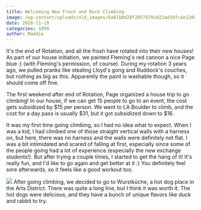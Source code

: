 ```yaml
---
title: Welcoming New Frosh and Rock Climbing
image: /wp-content/uploads/old_images/6a01b8d28f2857970c022ad39fc4e1200d-pi.jpg
date: 2018-11-10
categories: 1098
author: Maddie
---
```


It's the end of Rotation, and all the frosh have rotated into their new houses! As part of our house initiation, we painted Fleming's red cannon a nice Page blue :) (with Fleming's permission, of course). During my rotation 3 years ago, we pulled pranks like stealing Lloyd's gong and Ruddock's couches, but nothing as big as this. Apparently the paint is washable though, so it should come off fine.

The first weekend after end of Rotation, Page organized a house trip to go climbing! In our house, if we can get 15 people to go to an event, the cost gets subsidized by $15 per person. We went to LA Boulder to climb, and the cost for a day pass is usually $31, but it got subsidized down to $16.

It was my first time going climbing, so I had no idea what to expect. When I was a kid, I had climbed one of those straight vertical walls with a harness on, but here, there was no harness and the walls were definitely not flat. I was a bit intimidated and scared of falling at first, especially since some of the people going had a lot of experience (especially the new exchange students!). But after trying a couple times, I started to get the hang of it! It's really fun, and I'd like to go again and get better at it :) You definitely feel sore afterwards, so it feels like a good workout too.


![](/old_images/caltech_as_it_happens/6a0105349b8251970b022ad39fc4d7200d.jpg)
After going climbing, we decided to go to Wurstküche, a hot dog place in the Arts District. There was quite a long line, but I think it was worth it. The hot dogs were delicious, and they have a bunch of unique flavors like duck and rabbit to try.

